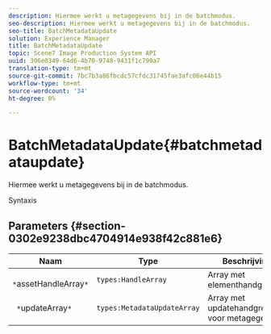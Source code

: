 ```yaml
---
description: Hiermee werkt u metagegevens bij in de batchmodus.
seo-description: Hiermee werkt u metagegevens bij in de batchmodus.
seo-title: BatchMetadataUpdate
solution: Experience Manager
title: BatchMetadataUpdate
topic: Scene7 Image Production System API
uuid: 306e0349-64d6-4b70-9748-9431f1c799a7
translation-type: tm+mt
source-git-commit: 7bc7b3a86fbcdc57cfdc31745fae3afc06e44b15
workflow-type: tm+mt
source-wordcount: '34'
ht-degree: 0%

---
```



# BatchMetadataUpdate{#batchmetadataupdate}

Hiermee werkt u metagegevens bij in de batchmodus.

Syntaxis

## Parameters {#section-0302e9238dbc4704914e938f42c881e6}

| Naam | Type | Beschrijving |
|---|---|---|
| ` *`assetHandleArray`*` | `types:HandleArray` | Array met elementhandgrepen. |
| ` *`updateArray`*` | `types:MetadataUpdateArray` | Array met updatehandgrepen voor metagegevens. |

